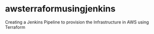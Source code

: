 # awsterraformusingjenkins
Creating a Jenkins Pipeline to provision the Infrastructure in AWS using Terraform
